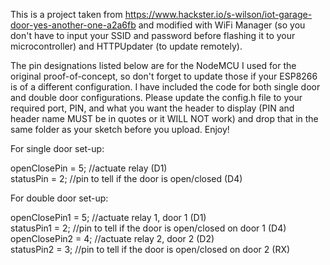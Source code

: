 This is a project taken from https://www.hackster.io/s-wilson/iot-garage-door-yes-another-one-a2a6fb and modified with WiFi Manager (so you don't have to input your SSID and password before flashing it to your microcontroller) and HTTPUpdater (to update remotely).  <br>

The pin designations listed below are for the NodeMCU I used for the original proof-of-concept, so don't forget to update those if your ESP8266 is of a different configuration. I have included the code for both single door and double door configurations. Please update the config.h file to your required port, PIN, and what you want the header to display (PIN and header name MUST be in quotes or it WILL NOT work) and drop that in the same folder as your sketch before you upload. Enjoy!<br>

For single door set-up:<br>

openClosePin = 5;    //actuate relay (D1)<br>
statusPin = 2;       //pin to tell if the door is open/closed (D4)<br>


For double door set-up:<br>

openClosePin1 = 5;   //actuate relay 1, door 1 (D1)<br>
statusPin1 = 2;      //pin to tell if the door is open/closed on door 1 (D4)<br>
openClosePin2 = 4;   //actuate relay 2, door 2 (D2)<br>
statusPin2 = 3;      //pin to tell if the door is open/closed on door 2 (RX)<br>

